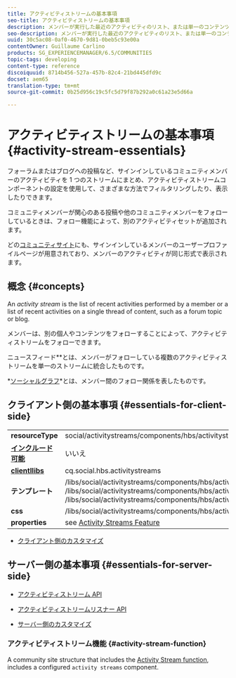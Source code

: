```yaml
---
title: アクティビティストリームの基本事項
seo-title: アクティビティストリームの基本事項
description: メンバーが実行した最近のアクティビティのリスト、または単一のコンテンツスレッドの最近のアクティビティのリスト
seo-description: メンバーが実行した最近のアクティビティのリスト、または単一のコンテンツスレッドの最近のアクティビティのリスト
uuid: 30c5ac08-0af0-4670-9d81-0beb5c93e00a
contentOwner: Guillaume Carlino
products: SG_EXPERIENCEMANAGER/6.5/COMMUNITIES
topic-tags: developing
content-type: reference
discoiquuid: 8714b456-527a-457b-82c4-21bd445dfd9c
docset: aem65
translation-type: tm+mt
source-git-commit: 0b25d956c19c5fc5d79f87b292a0c61a23e5d66a

---
```



# アクティビティストリームの基本事項 {#activity-stream-essentials}

フォーラムまたはブログへの投稿など、サインインしているコミュニティメンバーのアクティビティを 1 つのストリームにまとめ、アクティビティストリームコンポーネントの設定を使用して、さまざまな方法でフィルタリングしたり、表示したりできます。

コミュニティメンバーが関心のある投稿や他のコミュニティメンバーをフォローしているときは、フォロー機能によって、別のアクティビティセットが追加されます。

どの[コミュニティサイト](/help/communities/overview.md#communitiessites)にも、サインインしているメンバーのユーザープロファイルページが用意されており、メンバーのアクティビティが同じ形式で表示されます。

## 概念 {#concepts}

An *activity stream* is the list of recent activities performed by a member or a list of recent activities on a single thread of content, such as a forum topic or blog.

メンバーは、別の個人やコンテンツをフォローすることによって、アクティビティストリームをフォローできます。

ニュースフィード&#x200B;**&#x200B;とは、メンバーがフォローしている複数のアクティビティストリームを単一のストリームに統合したものです。

*[ソーシャルグラフ](/help/communities/essentials-socialgraph.md)*とは、メンバー間のフォロー関係を表したものです。

## クライアント側の基本事項 {#essentials-for-client-side}

<table>
 <tbody>
  <tr>
   <td> <strong>resourceType</strong></td>
   <td>social/activitystreams/components/hbs/activitystreams</td>
  </tr>
  <tr>
   <td> <a href="/help/communities/scf.md#add-or-include-a-communities-component"><strong>インクルード可能</strong></a></td>
   <td>いいえ</td>
  </tr>
  <tr>
   <td> <a href="/help/communities/clientlibs.md"><strong>clientllibs</strong></a></td>
   <td>cq.social.hbs.activitystreams</td>
  </tr>
  <tr>
   <td> <strong>テンプレート</strong></td>
   <td> /libs/social/activitystreams/components/hbs/activitystreams/activitystreams.hbs<br /> /libs/social/activitystreams/components/hbs/activitystreams/activity/activity-title.hbs<br /> /libs/social/activitystreams/components/hbs/activitystreams/activity/activity.hbs</td>
  </tr>
  <tr>
   <td> <strong>css</strong></td>
   <td> /libs/social/activitystreams/components/hbs/activitystreams/clientlibs/activitystreams.css</td>
  </tr>
  <tr>
   <td><strong> properties</strong></td>
   <td>see <a href="/help/communities/activities.md">Activity Streams Feature</a></td>
  </tr>
 </tbody>
</table>

* [クライアント側のカスタマイズ](/help/communities/client-customize.md)

## サーバー側の基本事項 {#essentials-for-server-side}

* [アクティビティストリーム API](https://helpx.adobe.com/experience-manager/6-5/sites/developing/using/reference-materials/javadoc/com/adobe/cq/social/activitystreams/api/package-frame.html)

* [アクティビティストリームリスナー API](https://helpx.adobe.com/experience-manager/6-5/sites/developing/using/reference-materials/javadoc/com/adobe/cq/social/activitystreams/listener/api/package-frame.html)

* [サーバー側のカスタマイズ](/help/communities/server-customize.md)

### アクティビティストリーム機能 {#activity-stream-function}

A community site structure that includes the [Activity Stream function](/help/communities/functions.md#activity-stream-function), includes a configured `activity streams` component.
